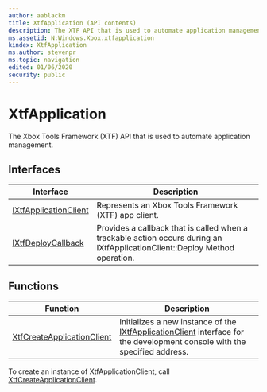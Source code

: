 ```yaml
---
author: aablackm
title: XtfApplication (API contents)
description: The XTF API that is used to automate application management.
ms.assetid: N:Windows.Xbox.xtfapplication
kindex: XtfApplication
ms.author: stevenpr
ms.topic: navigation
edited: 01/06/2020
security: public
---
```


# XtfApplication


The Xbox Tools Framework (XTF) API that is used to automate application management.   

<a id="interfacesSection"></a>



  
## Interfaces  
  
| Interface | Description |  
| --- | --- |  
| [IXtfApplicationClient](classes/IXtfApplicationClient/ixtfapplicationclient-xtfapplication-xbox-microsoft-t.md) | Represents an Xbox Tools Framework (XTF) app client. |  
| [IXtfDeployCallback](classes/IXtfDeployCallback/ixtfdeploycallback-xtfapplication-xbox-microsoft-t.md) | Provides a callback that is called when a trackable action occurs during an IXtfApplicationClient::Deploy Method    operation. |  
  
## Functions  
  
| Function | Description |  
| --- | --- |  
| [XtfCreateApplicationClient](methods/xtfcreateapplicationclient-xtfapplication-xbox-microsoft-m.md) | Initializes a new instance of the [IXtfApplicationClient](classes/IXtfApplicationClient/ixtfapplicationclient-xtfapplication-xbox-microsoft-t.md) interface for the development console with the specified address. |  
  



To create an instance of XtfApplicationClient, call [XtfCreateApplicationClient](methods/xtfcreateapplicationclient-xtfapplication-xbox-microsoft-m.md).   